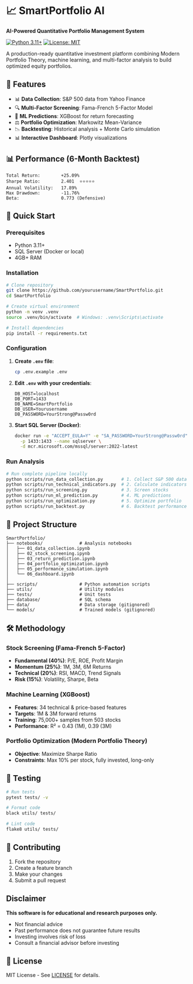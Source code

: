# 📈 SmartPortfolio AI

**AI-Powered Quantitative Portfolio Management System**

[![Python 3.11+](https://img.shields.io/badge/python-3.11+-blue.svg)](https://www.python.org/downloads/)
[![License: MIT](https://img.shields.io/badge/License-MIT-yellow.svg)](https://opensource.org/licenses/MIT)

A production-ready quantitative investment platform combining Modern Portfolio Theory, machine learning, and multi-factor analysis to build optimized equity portfolios.

## 🌟 Features

- 📊 **Data Collection**: S&P 500 data from Yahoo Finance
- 🔍 **Multi-Factor Screening**: Fama-French 5-Factor Model
- 🧠 **ML Predictions**: XGBoost for return forecasting
- ⚖️ **Portfolio Optimization**: Markowitz Mean-Variance
- 📉 **Backtesting**: Historical analysis + Monte Carlo simulation
- 📊 **Interactive Dashboard**: Plotly visualizations

## 📊 Performance (6-Month Backtest)

```
Total Return:        +25.09%
Sharpe Ratio:        2.401  ⭐⭐⭐⭐⭐
Annual Volatility:   17.89%
Max Drawdown:        -11.76%
Beta:                0.773 (Defensive)
```

## 🚀 Quick Start

### Prerequisites

- Python 3.11+
- SQL Server (Docker or local)
- 4GB+ RAM

### Installation

```bash
# Clone repository
git clone https://github.com/yourusername/SmartPortfolio.git
cd SmartPortfolio

# Create virtual environment
python -m venv .venv
source .venv/bin/activate  # Windows: .venv\Scripts\activate

# Install dependencies
pip install -r requirements.txt
```

### Configuration

1. **Create `.env` file**:
   ```bash
   cp .env.example .env
   ```

2. **Edit `.env` with your credentials**:
   ```env
   DB_HOST=localhost
   DB_PORT=1433
   DB_NAME=SmartPortfolio
   DB_USER=Yourusername
   DB_PASSWORD=YourStrong@Passw0rd
   ```

3. **Start SQL Server (Docker)**:
   ```bash
   docker run -e "ACCEPT_EULA=Y" -e "SA_PASSWORD=YourStrong@Passw0rd" \
     -p 1433:1433 --name sqlserver \
     -d mcr.microsoft.com/mssql/server:2022-latest
   ```

### Run Analysis

```bash
# Run complete pipeline locally
python scripts/run_data_collection.py       # 1. Collect S&P 500 data
python scripts/run_technical_indicators.py  # 2. Calculate indicators
python scripts/run_screening.py             # 3. Screen stocks
python scripts/run_ml_prediction.py         # 4. ML predictions
python scripts/run_optimization.py          # 5. Optimize portfolio
python scripts/run_backtest.py              # 6. Backtest performance
```

## 📁 Project Structure

```
SmartPortfolio/
├── notebooks/              # Analysis notebooks
│   ├── 01_data_collection.ipynb
│   ├── 02_stock_screening.ipynb
│   ├── 03_return_prediction.ipynb
│   ├── 04_portfolio_optimization.ipynb
│   ├── 05_performance_simulation.ipynb
│   └── 06_dashboard.ipynb
│
├── scripts/                # Python automation scripts
├── utils/                  # Utility modules
├── tests/                  # Unit tests
├── database/               # SQL schema
├── data/                   # Data storage (gitignored)
└── models/                 # Trained models (gitignored)
```

## 🛠️ Methodology

### Stock Screening (Fama-French 5-Factor)
- **Fundamental (40%)**: P/E, ROE, Profit Margin
- **Momentum (25%)**: 1M, 3M, 6M Returns
- **Technical (20%)**: RSI, MACD, Trend Signals
- **Risk (15%)**: Volatility, Sharpe, Beta

### Machine Learning (XGBoost)
- **Features**: 34 technical & price-based features
- **Targets**: 1M & 3M forward returns
- **Training**: 75,000+ samples from 503 stocks
- **Performance**: R² = 0.43 (1M), 0.39 (3M)

### Portfolio Optimization (Modern Portfolio Theory)
- **Objective**: Maximize Sharpe Ratio
- **Constraints**: Max 10% per stock, fully invested, long-only

## 🧪 Testing

```bash
# Run tests
pytest tests/ -v

# Format code
black utils/ tests/

# Lint code
flake8 utils/ tests/
```

## 🤝 Contributing

1. Fork the repository
2. Create a feature branch
3. Make your changes
4. Submit a pull request

##  Disclaimer

**This software is for educational and research purposes only.**

- Not financial advice
- Past performance does not guarantee future results
- Investing involves risk of loss
- Consult a financial advisor before investing

## 📄 License

MIT License - See [LICENSE](LICENSE) for details.

